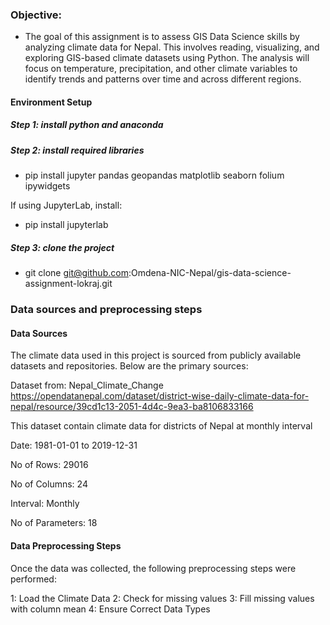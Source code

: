 ### Objective:
- The goal of this assignment is to assess GIS Data Science skills by analyzing climate data for Nepal. This involves reading, visualizing, and exploring GIS-based climate datasets using Python. The analysis will focus on temperature, precipitation, and other climate variables to identify trends and patterns over time and across different regions.

#### Environment Setup

##### Step 1: install python and anaconda
##### Step 2: install required libraries
- pip install jupyter pandas geopandas matplotlib seaborn folium ipywidgets


If using JupyterLab, install:
- pip install jupyterlab

##### Step 3: clone the project

- git clone git@github.com:Omdena-NIC-Nepal/gis-data-science-assignment-lokraj.git



### Data sources and preprocessing steps
#### Data Sources
The climate data used in this project is sourced from publicly available datasets and repositories. Below are the primary sources:



Dataset from: Nepal_Climate_Change
https://opendatanepal.com/dataset/district-wise-daily-climate-data-for-nepal/resource/39cd1c13-2051-4d4c-9ea3-ba8106833166

This dataset contain climate data for districts of Nepal at monthly interval

Date: 1981-01-01 to 2019-12-31

No of Rows: 29016

No of Columns: 24

Interval: Monthly

No of Parameters: 18


#### Data Preprocessing Steps
Once the data was collected, the following preprocessing steps were performed:

1: Load the Climate Data
2:  Check for missing values
3: Fill missing values with column mean
4: Ensure Correct Data Types
